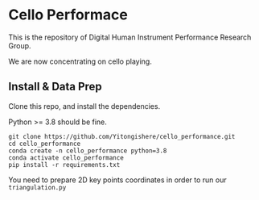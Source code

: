 # Cello Performace

This is the repository of Digital Human Instrument Performance Research Group.

We are now concentrating on cello playing.

## Install & Data Prep

Clone this repo, and install the dependencies.

Python >= 3.8 should be fine.

```
git clone https://github.com/Yitongishere/cello_performance.git
cd cello_performance
conda create -n cello_performance python=3.8
conda activate cello_performance
pip install -r requirements.txt
```

You need to prepare 2D key points coordinates in order to run our `triangulation.py`
